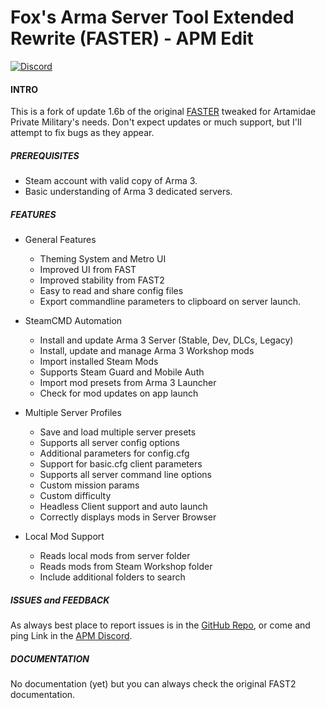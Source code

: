 # Fox's Arma Server Tool Extended Rewrite (FASTER) - APM Edit

[![Discord](https://img.shields.io/discord/366955806777671681?label=Discord&logo=discord&logoColor=white&style=for-the-badge)](https://discord.gg/g8r3yrB)

#### **INTRO**

This is a fork of update 1.6b of the original [FASTER](https://github.com/Foxlider/FASTER/tree/feature/Update-1.7) tweaked for Artamidae Private Military's needs. Don't expect updates or much support, but I'll attempt to fix bugs as they appear.

##### **PREREQUISITES**

- Steam account with valid copy of Arma 3.
- Basic understanding of Arma 3 dedicated servers.


##### **_FEATURES_**

- General Features
  - Theming System and Metro UI
  - Improved UI from FAST
  - Improved stability from FAST2
  - Easy to read and share config files
  - Export commandline parameters to clipboard on server launch.

- SteamCMD Automation
  - Install and update Arma 3 Server (Stable, Dev, DLCs, Legacy)
  - Install, update and manage Arma 3 Workshop mods
  - Import installed Steam Mods
  - Supports Steam Guard and Mobile Auth
  - Import mod presets from Arma 3 Launcher
  - Check for mod updates on app launch

- Multiple Server Profiles
  - Save and load multiple server presets
  - Supports all server config options
  - Additional parameters for config.cfg
  - Support for basic.cfg client parameters
  - Supports all server command line options
  - Custom mission params
  - Custom difficulty
  - Headless Client support and auto launch
  - Correctly displays mods in Server Browser

- Local Mod Support
  - Reads local mods from server folder
  - Reads mods from Steam Workshop folder
  - Include additional folders to search


##### **_ISSUES and FEEDBACK_**

As always best place to report issues is in the [GitHub Repo](https://github.com/Salluci/FASTER-APM-Edit), or come and ping Link in the [APM Discord]( https://discord.gg/g8r3yrB).

##### **_DOCUMENTATION_**
  
No documentation (yet) but you can always check the original FAST2 documentation.

  
